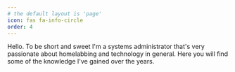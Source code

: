 ```yaml
---
# the default layout is 'page'
icon: fas fa-info-circle
order: 4
---
```


Hello. To be short and sweet I'm a systems administrator that's very passionate about homelabbing and technology in general. Here you will find some of the knowledge I've gained over the years.
